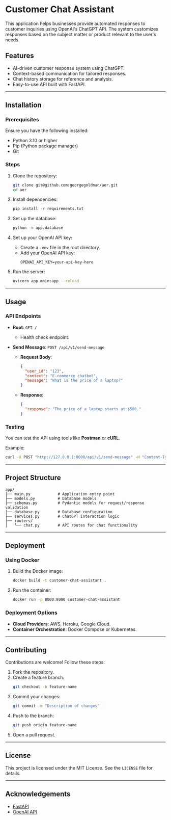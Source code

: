 
# Customer Chat Assistant

This application helps businesses provide automated responses to customer inquiries using OpenAI's ChatGPT API. The system customizes responses based on the subject matter or product relevant to the user's needs.

## Features

- AI-driven customer response system using ChatGPT.
- Context-based communication for tailored responses.
- Chat history storage for reference and analysis.
- Easy-to-use API built with FastAPI.

---

## Installation

### Prerequisites

Ensure you have the following installed:

- Python 3.10 or higher
- Pip (Python package manager)
- Git

### Steps

1. Clone the repository:
   ```bash
   git clone git@github.com:georgegoldman/aer.git
   cd aer
   ```

2. Install dependencies:
   ```bash
   pip install -r requirements.txt
   ```

3. Set up the database:
   ```bash
   python -m app.database
   ```

4. Set up your OpenAI API key:
   - Create a `.env` file in the root directory.
   - Add your OpenAI API key:
     ```
     OPENAI_API_KEY=your-api-key-here
     ```

5. Run the server:
   ```bash
   uvicorn app.main:app --reload
   ```

---

## Usage

### API Endpoints

- **Root**: `GET /`
  - Health check endpoint.

- **Send Message**: `POST /api/v1/send-message`
  - **Request Body**:
    ```json
    {
      "user_id": "123",
      "context": "E-commerce chatbot",
      "message": "What is the price of a laptop?"
    }
    ```
  - **Response**:
    ```json
    {
      "response": "The price of a laptop starts at $500."
    }
    ```

### Testing

You can test the API using tools like **Postman** or **cURL**.

Example:
```bash
curl -X POST "http://127.0.0.1:8000/api/v1/send-message" -H "Content-Type: application/json" -d '{"user_id": "123", "context": "E-commerce chatbot", "message": "What is the price of a laptop?"}'
```

---

## Project Structure

```
app/
├── main.py            # Application entry point
├── models.py          # Database models
├── schemas.py         # Pydantic models for request/response validation
├── database.py        # Database configuration
├── services.py        # ChatGPT interaction logic
├── routers/
│   └── chat.py        # API routes for chat functionality
```

---

## Deployment

### Using Docker

1. Build the Docker image:
   ```bash
   docker build -t customer-chat-assistant .
   ```

2. Run the container:
   ```bash
   docker run -p 8000:8000 customer-chat-assistant
   ```

### Deployment Options

- **Cloud Providers**: AWS, Heroku, Google Cloud.
- **Container Orchestration**: Docker Compose or Kubernetes.

---

## Contributing

Contributions are welcome! Follow these steps:

1. Fork the repository.
2. Create a feature branch:
   ```bash
   git checkout -b feature-name
   ```
3. Commit your changes:
   ```bash
   git commit -m "Description of changes"
   ```
4. Push to the branch:
   ```bash
   git push origin feature-name
   ```
5. Open a pull request.

---

## License

This project is licensed under the MIT License. See the `LICENSE` file for details.

---

## Acknowledgements

- [FastAPI](https://fastapi.tiangolo.com/)
- [OpenAI API](https://openai.com/api/)
